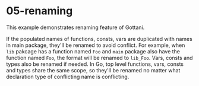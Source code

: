 # 05-renaming

This example demonstrates renaming feature of Gottani.

If the populated names of functions, consts, vars are duplicated with names in
main package, they'll be renamed to avoid conflict.  For example, when `lib`
pakcage has a function named `Foo` and `main` package also have the function
named `Foo`,  the format will be renamed to `lib_Foo`.  Vars, consts and types
also be renamed if needed.  In Go, top level functions, vars, consts and
types share the same scope, so they'll be renamed no matter what declaration
type of conflicting name is conflicting.

